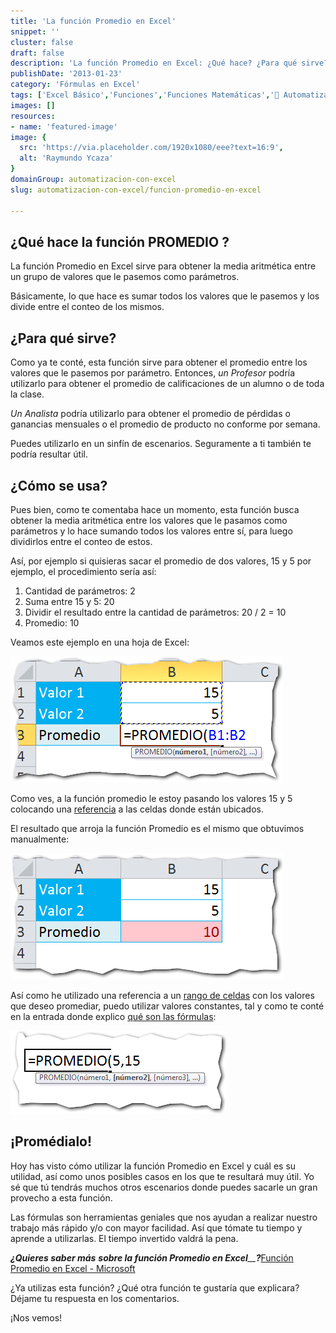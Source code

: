 ```yaml
---
title: 'La función Promedio en Excel'
snippet: ''
cluster: false
draft: false 
description: 'La función Promedio en Excel: ¿Qué hace? ¿Para qué sirve? ¿Cómo se usa? Sigue leyendo y entérate.'
publishDate: '2013-01-23'
category: 'Fórmulas en Excel'
tags: ['Excel Básico','Funciones','Funciones Matemáticas','🤖 Automatización con Excel']
images: []
resources: 
- name: 'featured-image'
image: {
  src: 'https://via.placeholder.com/1920x1080/eee?text=16:9',
  alt: 'Raymundo Ycaza'
}
domainGroup: automatizacion-con-excel
slug: automatizacion-con-excel/funcion-promedio-en-excel

---
```


## ¿Qué hace la función PROMEDIO ?

La función Promedio en Excel sirve para obtener la media aritmética entre un grupo de valores que le pasemos como parámetros.

Básicamente, lo que hace es sumar todos los valores que le pasemos y los divide entre el conteo de los mismos.

## ¿Para qué sirve?

Como ya te conté, esta función sirve para obtener el promedio entre los valores que le pasemos por parámetro. Entonces, _un Profesor_ podría utilizarlo para obtener el promedio de calificaciones de un alumno o de toda la clase.

_Un Analista_ podría utilizarlo para obtener el promedio de pérdidas o ganancias mensuales o el promedio de producto no conforme por semana.

Puedes utilizarlo en un sinfín de escenarios. Seguramente a ti también te podría resultar útil.

## ¿Cómo se usa?

Pues bien, como te comentaba hace un momento, esta función busca obtener la media aritmética entre los valores que le pasamos como parámetros y lo hace sumando todos los valores entre sí, para luego dividirlos entre el conteo de estos.

Así, por ejemplo si quisieras sacar el promedio de dos valores, 15 y 5 por ejemplo, el procedimiento sería así:

1. Cantidad de parámetros: 2
2. Suma entre 15 y 5: 20
3. Dividir el resultado entre la cantidad de parámetros: 20 / 2 = 10
4. Promedio: 10

Veamos este ejemplo en una hoja de Excel:

[![La función Promedio en Excel](images/funcion-promedio-en-excel-0001421.png)](http://raymundoycaza.com/wp-content/uploads/funcion-promedio-en-excel-0001421.png)

Como ves, a la función promedio le estoy pasando los valores 15 y 5 colocando una [referencia](http://raymundoycaza.com/que-es-la-referencia/) a las celdas donde están ubicados.

El resultado que arroja la función Promedio es el mismo que obtuvimos manualmente:

[![La función Promedio en Excel](images/funcion-promedio-en-excel-0001431.png)](http://raymundoycaza.com/wp-content/uploads/funcion-promedio-en-excel-0001431.png)

Así como he utilizado una referencia a un [rango de celdas](http://raymundoycaza.com/que-es-un-rango-en-excel/) con los valores que deseo promediar, puedo utilizar valores constantes, tal y como te conté en la entrada donde explico [qué son las fórmulas](http://raymundoycaza.com/que-es-una-formula-en-excel/):

[![La función Promedio en Excel](images/funcion-promedio-en-excel-0001441.png)](http://raymundoycaza.com/wp-content/uploads/funcion-promedio-en-excel-0001441.png)

## ¡Promédialo!

Hoy has visto cómo utilizar la función Promedio en Excel y cuál es su utilidad, así como unos posibles casos en los que te resultará muy útil. Yo sé que tú tendrás muchos otros escenarios donde puedes sacarle un gran provecho a esta función.

Las fórmulas son herramientas geniales que nos ayudan a realizar nuestro trabajo más rápido y/o con mayor facilidad. Así que tómate tu tiempo y aprende a utilizarlas. El tiempo invertido valdrá la pena.

_**¿Quieres saber más**_ _**sobre la función Promedio en Excel**__**?**_[Función Promedio en Excel - Microsoft](http://office.microsoft.com/es-es/excel-help/funcion-promedio-HP010062482.aspx)

¿Ya utilizas esta función? ¿Qué otra función te gustaría que explicara? Déjame tu respuesta en los comentarios.

¡Nos vemos!
